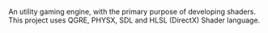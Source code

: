 An utility gaming engine, with the primary purpose of developing shaders. This project uses QGRE, PHYSX, SDL and HLSL (DirectX) Shader language.
